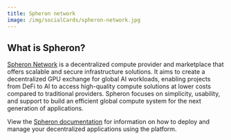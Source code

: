 ```yaml
---
title: Spheron network
image: /img/socialCards/spheron-network.jpg
---
```


## What is Spheron?

[Spheron Network](https://www.spheron.network/) is a decentralized compute provider and marketplace that offers scalable and secure infrastructure solutions. It aims to create a decentralized GPU exchange for global AI workloads, enabling projects from DeFi to AI to access high-quality compute solutions at lower costs compared to traditional providers. Spheron focuses on simplicity, usability, and support to build an efficient global compute system for the next generation of applications.

View the [Spheron documentation](https://docs.spheron.network/) for information on how to deploy and manage your decentralized applications using the platform.

